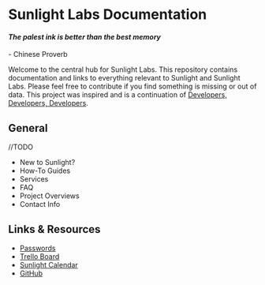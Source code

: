 # Sunlight Labs Documentation

#### _The palest ink is better than the best memory_ 

\- Chinese Proverb    

Welcome to the central hub for Sunlight Labs. This repository contains documentation and links to everything relevant to Sunlight and Sunlight Labs. Please feel free to contribute if you find something is missing or out of data. This project was inspired and is a continuation of [Developers, Developers, Developers](https://gitlab.sunlightlabs.com/labs/developers-developers-developers/tree/master).

## General

//TODO

- New to Sunlight?
- How-To Guides
- Services
- FAQ
- Project Overviews
- Contact Info

## Links & Resources

- [Passwords](https://gitlab.sunlightlabs.com/sunlight/passwords/wikis/home)
- [Trello Board](https://trello.com/sunlightlabs)
- [Sunlight Calendar](https://calendar.google.com/calendar/embed?src=sunlightfoundation%40gmail.com&ctz=America/New_York)
- [GitHub](https://github.com/sunlightlabs)
